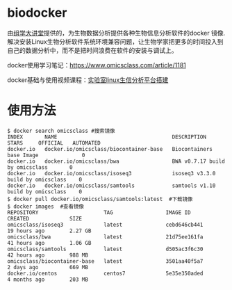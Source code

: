 # biodocker
由[组学大讲堂](www.omicsclass.com)提供的，为生物数据分析提供各种生物信息分析软件的docker 镜像.
解决安装Linux生物分析软件系统环境兼容问题，让生物学家把更多的时间投入到自己的数据分析中，而不是把时间浪费在软件的安装与调试上。

docker使用学习笔记：https://www.omicsclass.com/article/1181

docker基础与使用视频课程：[实验室linux生信分析平台搭建](https://study.163.com/course/introduction/1209757831.htm?share=1&shareId=1030291076)

# 使用方法
```
$ docker search omicsclass #搜索镜像
INDEX       NAME                                     DESCRIPTION                           STARS     OFFICIAL   AUTOMATED
docker.io   docker.io/omicsclass/biocontainer-base   Biocontainers base Image              0
docker.io   docker.io/omicsclass/bwa                 BWA v0.7.17 build by omicsclass       0
docker.io   docker.io/omicsclass/isoseq3             isoseq3 v3.3.0 build by omicsclass    0
docker.io   docker.io/omicsclass/samtools            samtools v1.10 build by omicsclass    0
$ docker pull docker.io/omicsclass/samtools:latest  #下载镜像
$ docker images  #查看镜像
REPOSITORY                     TAG                 IMAGE ID            CREATED             SIZE
omicsclass/isoseq3             latest              cebd646cb441        19 hours ago        2.27 GB
omicsclass/bwa                 latest              21d75ee161fa        41 hours ago        1.06 GB
omicsclass/samtools            latest              d505ac3f6c30        42 hours ago        988 MB
omicsclass/biocontainer-base   latest              3501aa40f5a7        2 days ago          669 MB
docker.io/centos               centos7             5e35e350aded        4 months ago        203 MB
```
